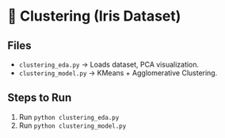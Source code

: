 # 🌸 Clustering (Iris Dataset)

## Files

- `clustering_eda.py` → Loads dataset, PCA visualization.
- `clustering_model.py` → KMeans + Agglomerative Clustering.

## Steps to Run

1. Run `python clustering_eda.py`
2. Run `python clustering_model.py`

